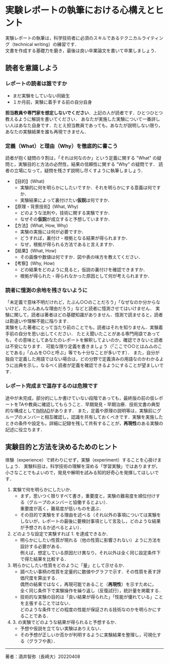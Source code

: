 # 実験レポートの執筆における心構えとヒント

実験レポートの執筆は，科学技術者に必須のスキルであるテクニカルライティング（technical writing）の練習です．  
文書を作成する基礎力を磨き，最後は良い卒業論文を書いて卒業しましょう．


##  読者を意識しよう

### レポートの読者は誰ですか

- まだ実験をしていない同級生
- １か月前，実験に着手する前の自分自身

**担当教員や専門家を想定しないでください**．上記の人が読者です．ひとつひとつ教えるように解説を書いてください．
あなたが実施した実験について一番詳しい人はあなた自身です．たとえ担当教員であっても，あなたが説明しない限り，あなたの実験結果を誰も再現できません．


### 定義（What）と理由（Why）を徹底的に書こう

読者が抱く疑問の９割は，「それは何なのか」という定義に関する "What" の疑問と，実験目的と方法の必然性，結果の信頼性に関する "Why" の疑問です．
読者の立場になって，疑問を残さず説明し尽くすように執筆しましょう．

- 【目的】(What)
    - 実験的に何を明らかにしたいですか．それを明らかにする意義は何ですか．
    - 実験結果によって裏付けたい**仮説**は何ですか．
- 【原理・背景技術】(What, Why)
    - どのような法則や，技術に関する実験ですか．
    - なぜその**仮説**が成立すると予想していますか．
- 【方法】(What, How, Why)
    - 実験の実施には何が必要ですか．
    - どうすれば，裏付け・根拠となる結果が得られますか．
    - なぜ，根拠が得られる方法であると言えますか．
- 【結果】(What, How)
    - その画像や数値は何ですか．図や表の味方を教えてください．
- 【考察】(Why, How)
    - どの結果をどのように見ると，仮説の裏付けを確認できますか．
    - 根拠が得られた・得られなかった原因として何が考えられますか．


### 読者に憶測の余地を残さないように

「未定義で意味不明だけれど，たぶん○○のことだろう」「なぜなのか分からないけど，たぶんあんな理由だろう」などと読者に憶測させてはいけません．
実験に関して，読者は著者ほどの基礎知識がありません．憶測で読ませると，読者は勘違いや理解不能に陥ります．  
実験をした著者にとって当たり前のことでも，読者はそれを知りません．実験着手前の自分を思い出してください．
たとえ聞いたことがある専門用語であっても，その意味としてあなたのレポートを解釈してよいのか，確認できないと読者は不安になります．
可能な限り定義を書きましょう（「ここで○○とは△△のことである」「△△を○○と呼ぶ」等でも十分なことが多いです）．
また，自分が独自で定義した用語ではない場合は，どの分野で定義済みの用語なのかわかるように出典を示し，なるべく読者が定義を確認できるようにすることが望ましいです． 


### レポート完成まで温存するのは危険です

途中が未完成，部分的にしか書けていない段階であっても，最終版の前の仮レポートをTAや教員に確認してもらうこと．早期発見・早期治療．技術文書の典型的な構成として[IMRAD](http://ja.wikipedia.org/wiki/IMRAD)があります．
また，定義や原理の説明等は，実験前にグループのメンバーと相互確認し，認識を共有しておくべきです．実験を実施したときの条件や設定も，詳細に記録を残して共有することが，**再現性**のある実験の記述に役立ちます．
<br>

## 実験目的と方法を決めるためのヒント

体験（experience）で終わりにせず，実験（experiment）することを心掛けましょう．
実験科目は，科学技術の理解を深める「学習実験」ではありますが，小さなことでもよいので，発見や解明を試みる知的好奇心を発揮してほしいです．

1. 実験で何を明らかにしたいか．
    - まず，思いつく限りすべて書き，重要度と，実験の難易度を順位付けする（グループのメンバーと協働するとよい）．  
       重要度が高く，難易度が低いものを選ぶ．
    - その目的で実験をする理由を述べる（それ以外の事項については実験をしないが，レポートの最後に要検討事項として言及し，どのような結果が予想されるか述べるとよい）．
2. どのような設定で実験すれば 1. を達成できるか．
    - 明らかにしたい性質が現れる（他の性質に影響されない）ように方法を設計する必要がある．  
      例えば，想定している原因だけ異なり，それ以外は全く同じ設定条件下で得た結果を比較する．
3. 明らかにしたい性質をどのように「量」として示せるか．
    - 調べたい事柄の性質を定量的に数値やグラフで示す．その性質を表す評価尺度を算出する．  
      偶然の結果ではなく，再現可能であること（**再現性**）を示すために，  
      全く同じ条件下で実験操作を繰り返し（反復試行），統計量を掲載する．
    - 技術的な実験の目的は「良い結果が得られた」「性能が優れている」ことを主張することではない．  
      どのような条件でどの程度の性能が保証される技術なのかを明らかにすることである．
4. 3\. の実験でどのような結果が得られると予想するか．
    - 予想や仮説を立てない実験はありえない．
    - その予想が正しいか否かが判明するように実験結果を整理し，可視化する（グラフや表）． 


----
著者：酒井智弥（長崎大）20220408
